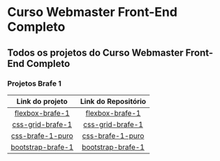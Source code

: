 # Curso Webmaster Front-End Completo

## Todos os projetos do Curso Webmaster Front-End Completo

### Projetos Brafe 1

Link do projeto | Link do Repositório
:-----------: | :-----------:
[flexbox-brafe-1](https://marcelo-rafael.github.io/flexbox-brafe-1/) | [flexbox-brafe-1](https://github.com/marcelo-rafael/flexbox-brafe-1)
[css-grid-brafe-1](https://marcelo-rafael.github.io/css-grid-brafe-1) |  [css-grid-brafe-1](https://github.com/marcelo-rafael/css-grid-brafe-1)
[css-brafe-1-puro](https://marcelo-rafael.github.io/css-brafe-1-puro/) | [ css-brafe-1-puro](https://marcelo-rafael.github.io/css-grid-brafe-1)
[bootstrap-brafe-1](https://marcelo-rafael.github.io/bootstrap-brafe-1) | [ bootstrap-brafe-1](https://github.com/marcelo-rafael/bootstrap-brafe-1)
